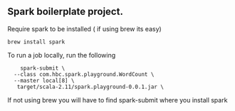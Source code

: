 ## Spark boilerplate project.



Require spark to be installed ( if using brew its easy)

    brew install spark
    
To run a job locally, run the following

		spark-submit \
      --class com.hbc.spark.playground.WordCount \
      --master local[8] \
       target/scala-2.11/spark.playground-0.0.1.jar \
  

If not using brew you will have to find spark-submit where you install spark